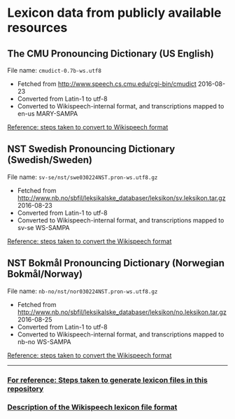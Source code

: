# Lexicon data from publicly available resources

## The CMU Pronouncing Dictionary (US English)

File name: `cmudict-0.7b-ws.utf8`

 * Fetched from http://www.speech.cs.cmu.edu/cgi-bin/cmudict 2016-08-23
 * Converted from Latin-1 to utf-8
 * Converted to Wikispeech-internal format, and transcriptions mapped to en-us MARY-SAMPA

[Reference: steps taken to convert to Wikispeech format](https://github.com/stts-se/lexdata/blob/master/en-us/cmudict/README.md)


## NST Swedish Pronouncing Dictionary (Swedish/Sweden)

File name: `sv-se/nst/swe030224NST.pron-ws.utf8.gz`

 * Fetched from http://www.nb.no/sbfil/leksikalske_databaser/leksikon/sv.leksikon.tar.gz 2016-08-23
 * Converted from Latin-1 to utf-8
 * Converted to Wikispeech-internal format, and transcriptions mapped to sv-se WS-SAMPA
 
[Reference: steps taken to convert the Wikispeech format](https://github.com/stts-se/lexdata/blob/master/sv-se/nst/README.md)


## NST Bokmål Pronouncing Dictionary (Norwegian Bokmål/Norway)

File name: `nb-no/nst/nor030224NST.pron-ws.utf8.gz`

 * Fetched from http://www.nb.no/sbfil/leksikalske_databaser/leksikon/no.leksikon.tar.gz 2016-08-25
 * Converted from Latin-1 to utf-8
* Converted to Wikispeech-internal format, and transcriptions mapped to nb-no WS-SAMPA

[Reference: steps taken to convert the Wikispeech format](https://github.com/stts-se/lexdata/blob/master/nb-no/nst/README.md)



---

### [For reference: Steps taken to generate lexicon files in this repository](https://github.com/stts-se/lexdata/wiki/Steps-taken-to-generate-lexicon-resources-in-this-repository)

### [Description of the Wikispeech lexicon file format](https://godoc.org/github.com/stts-se/pronlex/line)
